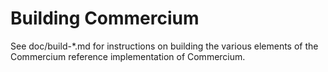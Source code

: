 Building Commercium
=============

See doc/build-*.md for instructions on building the various
elements of the Commercium reference implementation of Commercium.

